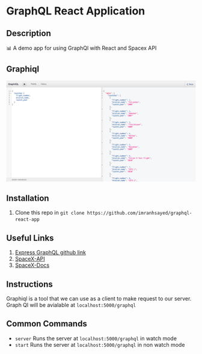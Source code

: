 # GraphQL React Application

## Description
:bar_chart: A demo app for using GraphQl with React and Spacex API

## Graphiql
![](graphiql.png)


## Installation

1. Clone this repo in `git clone https://github.com/imranhsayed/graphql-react-app`

## Useful Links

1. [Express GraphQL github link](https://github.com/graphql/express-graphql)
2. [SpaceX-API](https://github.com/r-spacex/SpaceX-API)
3. [SpaceX-Docs](https://docs.spacexdata.com/)

## Instructions

Graphiql is a tool that we can use as a client to make request to our server.
Graph Ql will be avialable at `localhost:5000/graphql`

## Common Commands

- `server` Runs the server at `localhost:5000/graphql` in watch mode
- `start` Runs the server at `localhost:5000/graphql` in non watch mode
